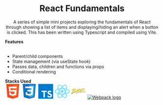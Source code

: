 <div align="center">

<h1>React Fundamentals</h1>

A series of simple mini projects exploring the fundamentals of React through showing a list of items and displaying/hiding an alert when a button is clicked. This has been written using Typescript and compiled using Vite.

</div>

<strong>Features</strong>
<br>
<br>
 - Parent/child components
 - State management (via useState hook)
 - Passes data, children and functions via props
 - Conditional rendering

<strong>Stacks Used</strong>
<br>
<a target="_blank" rel="noopener noreferrer" href="https://github.com/devicons/devicon/blob/master/icons/html5/html5-original.svg"><img src="https://github.com/devicons/devicon/raw/master/icons/html5/html5-original.svg" alt="html5 logo" width="50" height="50" style="max-width:100%;"></a>
<a target="_blank" rel="noopener noreferrer" href="https://github.com/devicons/devicon/blob/master/icons/css3/css3-original.svg"><img src="https://github.com/devicons/devicon/raw/master/icons/css3/css3-original.svg" alt="css3 logo" width="50" height="50" style="max-width:100%;"></a>
<a target="_blank" rel="noopener noreferrer" href="https://github.com/devicons/devicon/blob/master/icons/typescript/typescript-original.svg"><img src="https://github.com/devicons/devicon/blob/master/icons/typescript/typescript-original.svg" alt="Typescript" width="50" height="50" style="max-width:100%;"></a>
<a target="_blank" rel="noopener noreferrer" href="https://github.com/devicons/devicon/blob/master/icons/react/react-original.svg"><img src="https://github.com/devicons/devicon/blob/master/icons/react/react-original.svg" alt="React logo" width="50" height="50" style="max-width:100%;"></a>
<a target="_blank" rel="noopener noreferrer" href="https://github.com/devicons/devicon/blob/master/icons/babel/babel-original.svg"><img src="https://github.com/devicons/devicon/blob/master/icons/babel/babel-original.svg" alt="Babel logo" width="50" height="50" style="max-width:100%;"></a>
<a target="_blank" rel="noopener noreferrer" href="https://github.com/vitejs/vite/blob/main/docs/public/logo.svg"><img src="https://github.com/vitejs/vite/blob/main/docs/public/logo.svg" alt="Webpack logo" width="50" height="50" style="max-width:100%;"></a>